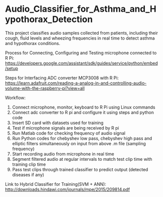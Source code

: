# Audio_Classifier_for_Asthma_and_Hypothorax_Detection
This project classifies audio samples collected from patients, including their cough, fluid levels and wheezing frequencies in real time to detect asthma and hypothorax conditions.

Process for Connecting, Configuring and Testing microphone connected to R Pi:
https://developers.google.com/assistant/sdk/guides/service/python/embed/setup

Steps for Interfacing ADC converter MCP3008 with R Pi:
https://learn.adafruit.com/reading-a-analog-in-and-controlling-audio-volume-with-the-raspberry-pi?view=all

Workflow:
1. Connect microphone, monitor, keyboard to R Pi using Linux commands
2. Connect adc converter to R pi and configure it using steps and python code
3. Insert SD card with datasets used for training
4. Test if microphone signals are being received by R pi
5. Run Matlab code for checking frequency of audio signal
6. Run Python codes for chebyshev low pass, chebyshev high pass and elliptic filters simultaneously on input from above .m file (sampling frequency)
7. Start recording audio from microphone in real time
8. Segment filtered audio at regular intervals to match test clip time with training clip time
9. Pass test clips through trained classifier to predict output (detected diseases if any) 

Link to Hybrid Classifier for Training(SVM + ANN):
http://downloads.hindawi.com/journals/mpe/2015/209814.pdf
